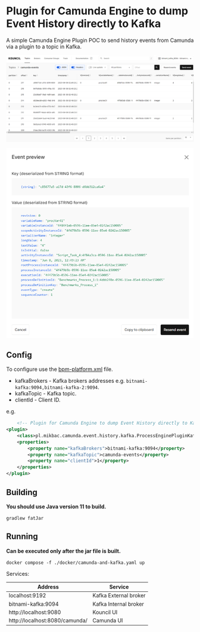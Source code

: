 # Plugin for Camunda Engine to dump Event History directly to Kafka

A simple Camunda Engine Plugin POC to send history events from Camunda via a plugin to a topic in Kafka.

![img-1.png](img%2Fimg-1.png)

![img-2.png](img%2Fimg-2.png)

## Config

To configure use the [bpm-platform.xml](camunda-config%2Fbpm-platform.xml) file.

* kafkaBrokers - Kafka brokers addresses e.g. `bitnami-kafka:9094,bitnami-kafka-2:9094`.
* kafkaTopic - Kafka topic.
* clientId - Client ID.

e.g.

```xml
    <!-- Plugin for Camunda Engine to dump Event History directly to Kafka -->
<plugin>
    <class>pl.mikbac.camunda.event.history.kafka.ProcessEnginePluginKafka</class>
    <properties>
        <property name="kafkaBrokers">bitnami-kafka:9094</property>
        <property name="kafkaTopic">camunda-events</property>
        <property name="clientId">1</property>
    </properties>
</plugin>
```

## Building

**You should use Java version 11 to build.**

```shell
gradlew fatJar
```

## Running

**Can be executed only after the jar file is built.**

```shell
docker compose -f ./docker/camunda-and-kafka.yaml up
```

Services:

| Address                        | Service               |
|--------------------------------|-----------------------|
| localhost:9192                 | Kafka External broker | 
| bitnami-kafka:9094             | Kafka Internal broker | 
| http://localhost:9080          | Kouncil UI            | 
| http://localhost:8080/camunda/ | Camunda UI            | 
